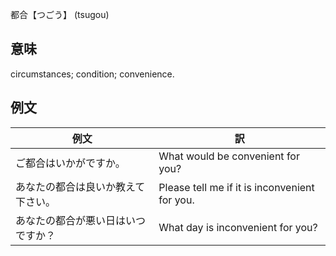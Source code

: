 都合【つごう】 (tsugou)

## 意味

 circumstances; condition; convenience.

## 例文

|例文|訳|
| --- | --- |
|ご都合はいかがですか。|What would be convenient for you?|
|あなたの都合は良いか教えて下さい。|Please tell me if it is inconvenient for you.|
|あなたの都合が悪い日はいつですか？|What day is inconvenient for you?|